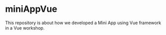 # miniAppVue
 This repository is about how we developed a Mini App using Vue framework in a Vue workshop.
